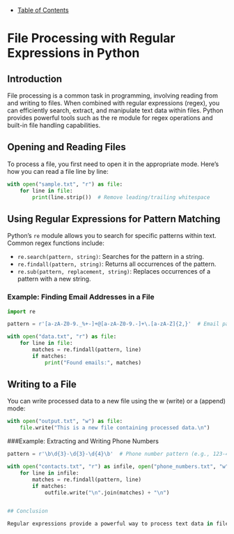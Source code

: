 * [Table of Contents](./index)

# File Processing with Regular Expressions in Python

## Introduction

File processing is a common task in programming, involving reading from and writing to files. When combined with regular expressions (regex), you can efficiently search, extract, and manipulate text data within files. Python provides powerful tools such as the re module for regex operations and built-in file handling capabilities.

## Opening and Reading Files

To process a file, you first need to open it in the appropriate mode. Here’s how you can read a file line by line:

```python
with open("sample.txt", "r") as file:
    for line in file:
        print(line.strip())  # Remove leading/trailing whitespace
```
## Using Regular Expressions for Pattern Matching

Python’s `re` module allows you to search for specific patterns within text. Common regex functions include:
* `re.search(pattern, string)`: Searches for the pattern in a string.
* `re.findall(pattern, string)`: Returns all occurrences of the pattern.
* `re.sub(pattern, replacement, string)`: Replaces occurrences of a pattern with a new string.

### Example: Finding Email Addresses in a File

```python
import re

pattern = r'[a-zA-Z0-9._%+-]+@[a-zA-Z0-9.-]+\.[a-zA-Z]{2,}'  # Email pattern

with open("data.txt", "r") as file:
    for line in file:
        matches = re.findall(pattern, line)
        if matches:
            print("Found emails:", matches)

```
## Writing to a File

You can write processed data to a new file using the w (write) or a (append) mode:
```python
with open("output.txt", "w") as file:
    file.write("This is a new file containing processed data.\n")

```
###Example: Extracting and Writing Phone Numbers
```python
pattern = r'\b\d{3}-\d{3}-\d{4}\b'  # Phone number pattern (e.g., 123-456-7890)

with open("contacts.txt", "r") as infile, open("phone_numbers.txt", "w") as outfile:
    for line in infile:
        matches = re.findall(pattern, line)
        if matches:
            outfile.write("\n".join(matches) + "\n")


## Conclusion

Regular expressions provide a powerful way to process text data in files. By combining Python’s file handling capabilities with regex, you can efficiently search, extract, and modify text. Experiment with different regex patterns to handle more complex text-processing tasks.
